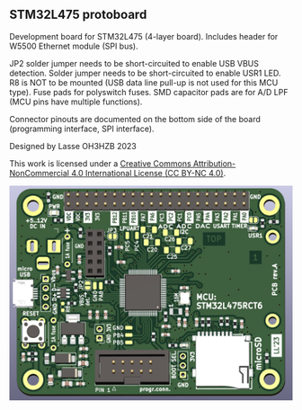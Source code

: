 ## STM32L475 protoboard

Development board for STM32L475 (4-layer board). Includes header for W5500 Ethernet module (SPI bus).

JP2 solder jumper needs to be short-circuited to enable USB VBUS detection. Solder jumper needs to be short-circuited to enable USR1 LED. 
R8 is NOT to be mounted (USB data line pull-up is not used for this MCU type). Fuse pads for polyswitch fuses. SMD capacitor pads are for A/D LPF (MCU pins have multiple functions).

Connector pinouts are documented on the bottom side of the board (programming interface, SPI interface).

Designed by Lasse OH3HZB 2023

This work is licensed under a [Creative Commons Attribution-NonCommercial 4.0 International License (CC BY-NC 4.0)](https://creativecommons.org/licenses/by-nc/4.0/).

![3d](STM32L475-protoboard-3D.jpg)

